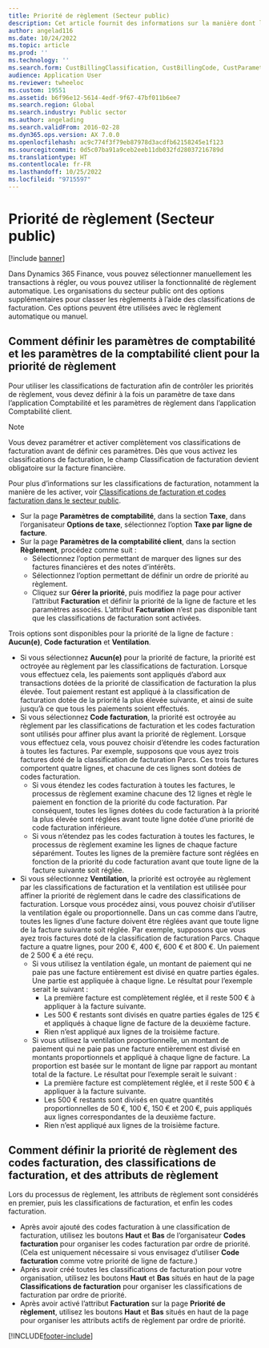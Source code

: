 ```yaml
---
title: Priorité de règlement (Secteur public)
description: Cet article fournit des informations sur la manière dont le secteur public peut hiérarchiser automatiquement ou manuellement les règlements à l’aide des classifications de facturation.
author: angelad116
ms.date: 10/24/2022
ms.topic: article
ms.prod: ''
ms.technology: ''
ms.search.form: CustBillingClassification, CustBillingCode, CustParameters, CustSettlementPrioritySetup, LedgerParameters
audience: Application User
ms.reviewer: twheeloc
ms.custom: 19551
ms.assetid: b6f96e12-5614-4edf-9f67-47bf011b6ee7
ms.search.region: Global
ms.search.industry: Public sector
ms.author: angelading
ms.search.validFrom: 2016-02-28
ms.dyn365.ops.version: AX 7.0.0
ms.openlocfilehash: ac9c774f3f79eb87978d3acdfb62158245e1f123
ms.sourcegitcommit: 0d5c07ba91a9ceb2eeb11db032fd28037216789d
ms.translationtype: HT
ms.contentlocale: fr-FR
ms.lasthandoff: 10/25/2022
ms.locfileid: "9715597"
---
```

# <a name="settlement-priority-in-the-public-sector"></a>Priorité de règlement (Secteur public)

[!include [banner](../includes/banner.md)]

Dans Dynamics 365 Finance, vous pouvez sélectionner manuellement les transactions à régler, ou vous pouvez utiliser la fonctionnalité de règlement automatique. Les organisations du secteur public ont des options supplémentaires pour classer les règlements à l’aide des classifications de facturation. Ces options peuvent être utilisées avec le règlement automatique ou manuel.

## <a name="how-to-set-the-general-ledger-parameters-and-accounts-receivable-parameters-for-settlement-priority"></a>Comment définir les paramètres de comptabilité et les paramètres de la comptabilité client pour la priorité de règlement

Pour utiliser les classifications de facturation afin de contrôler les priorités de règlement, vous devez définir à la fois un paramètre de taxe dans l’application Comptabilité et les paramètres de règlement dans l’application Comptabilité client. 

> [!NOTE]
> Vous devez paramétrer et activer complètement vos classifications de facturation avant de définir ces paramètres. Dès que vous activez les classifications de facturation, le champ Classification de facturation devient obligatoire sur la facture financière. 

Pour plus d’informations sur les classifications de facturation, notamment la manière de les activer, voir [Classifications de facturation et codes facturation dans le secteur public](billing-classifications-billing-codes-public-sector.md).

-   Sur la page **Paramètres de comptabilité**, dans la section **Taxe**, dans l’organisateur **Options de taxe**, sélectionnez l’option **Taxe par ligne de facture**.
-   Sur la page **Paramètres de la comptabilité client**, dans la section **Règlement**, procédez comme suit :
    -   Sélectionnez l’option permettant de marquer des lignes sur des factures financières et des notes d’intérêts.
    -   Sélectionnez l’option permettant de définir un ordre de priorité au règlement.
    -   Cliquez sur **Gérer la priorité**, puis modifiez la page pour activer l’attribut **Facturation** et définir la priorité de la ligne de facture et les paramètres associés. L’attribut **Facturation** n’est pas disponible tant que les classifications de facturation sont activées.

Trois options sont disponibles pour la priorité de la ligne de facture : **Aucun(e)**, **Code facturation** et **Ventilation**.

-   Si vous sélectionnez **Aucun(e)** pour la priorité de facture, la priorité est octroyée au règlement par les classifications de facturation. Lorsque vous effectuez cela, les paiements sont appliqués d’abord aux transactions dotées de la priorité de classification de facturation la plus élevée. Tout paiement restant est appliqué à la classification de facturation dotée de la priorité la plus élevée suivante, et ainsi de suite jusqu’à ce que tous les paiements soient effectués.
-   Si vous sélectionnez **Code facturation**, la priorité est octroyée au règlement par les classifications de facturation et les codes facturation sont utilisés pour affiner plus avant la priorité de règlement. Lorsque vous effectuez cela, vous pouvez choisir d’étendre les codes facturation à toutes les factures. Par exemple, supposons que vous ayez trois factures doté de la classification de facturation Parcs. Ces trois factures comportent quatre lignes, et chacune de ces lignes sont dotées de codes facturation.
    -   Si vous étendez les codes facturation à toutes les factures, le processus de règlement examine chacune des 12 lignes et règle le paiement en fonction de la priorité du code facturation. Par conséquent, toutes les lignes dotées du code facturation à la priorité la plus élevée sont réglées avant toute ligne dotée d’une priorité de code facturation inférieure.
    -   Si vous n’étendez pas les codes facturation à toutes les factures, le processus de règlement examine les lignes de chaque facture séparément. Toutes les lignes de la première facture sont réglées en fonction de la priorité du code facturation avant que toute ligne de la facture suivante soit réglée.
-   Si vous sélectionnez **Ventilation**, la priorité est octroyée au règlement par les classifications de facturation et la ventilation est utilisée pour affiner la priorité de règlement dans le cadre des classifications de facturation. Lorsque vous procédez ainsi, vous pouvez choisir d’utiliser la ventilation égale ou proportionnelle. Dans un cas comme dans l’autre, toutes les lignes d’une facture doivent être réglées avant que toute ligne de la facture suivante soit réglée. Par exemple, supposons que vous ayez trois factures doté de la classification de facturation Parcs. Chaque facture a quatre lignes, pour 200 €, 400 €, 600 € et 800 €. Un paiement de 2 500 € a été reçu.
    -   Si vous utilisez la ventilation égale, un montant de paiement qui ne paie pas une facture entièrement est divisé en quatre parties égales. Une partie est appliquée à chaque ligne. Le résultat pour l’exemple serait le suivant :
        -   La première facture est complètement réglée, et il reste 500 € à appliquer à la facture suivante.
        -   Les 500 € restants sont divisés en quatre parties égales de 125 € et appliqués à chaque ligne de facture de la deuxième facture.
        -   Rien n’est appliqué aux lignes de la troisième facture.
    -   Si vous utilisez la ventilation proportionnelle, un montant de paiement qui ne paie pas une facture entièrement est divisé en montants proportionnels et appliqué à chaque ligne de facture. La proportion est basée sur le montant de ligne par rapport au montant total de la facture. Le résultat pour l’exemple serait le suivant :
        -   La première facture est complètement réglée, et il reste 500 € à appliquer à la facture suivante.
        -   Les 500 € restants sont divisés en quatre quantités proportionnelles de 50 €, 100 €, 150 € et 200 €, puis appliqués aux lignes correspondantes de la deuxième facture.
        -   Rien n’est appliqué aux lignes de la troisième facture.

## <a name="how-to-set-the-settlement-priority-of-billing-codes-billing-classifications-and-settlement-attributes"></a>Comment définir la priorité de règlement des codes facturation, des classifications de facturation, et des attributs de règlement
Lors du processus de règlement, les attributs de règlement sont considérés en premier, puis les classifications de facturation, et enfin les codes facturation.

-   Après avoir ajouté des codes facturation à une classification de facturation, utilisez les boutons **Haut** et **Bas** de l’organisateur **Codes facturation** pour organiser les codes facturation par ordre de priorité. (Cela est uniquement nécessaire si vous envisagez d’utiliser **Code facturation** comme votre priorité de ligne de facture.)
-   Après avoir créé toutes les classifications de facturation pour votre organisation, utilisez les boutons **Haut** et **Bas** situés en haut de la page **Classifications de facturation** pour organiser les classifications de facturation par ordre de priorité.
-   Après avoir activé l’attribut **Facturation** sur la page **Priorité de règlement**, utilisez les boutons **Haut** et **Bas** situés en haut de la page pour organiser les attributs actifs de règlement par ordre de priorité.







[!INCLUDE[footer-include](../../includes/footer-banner.md)]
